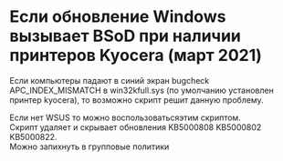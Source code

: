 # Если обновление Windows вызывает BSoD при наличии принтеров Kyocera (март 2021)
Если компьютеры падают в синий экран bugcheck APC_INDEX_MISMATCH в win32kfull.sys (по умолчанию установлен принтер kyocera), то возможно скрипт решит данную проблему.  

Если нет WSUS то можно воспользоватьсяэтим скриптом.  
Скрипт удаляет и скрывает обновления KB5000808 KB5000802 KB5000822.  
Можно запихнуть в групповые политики  
